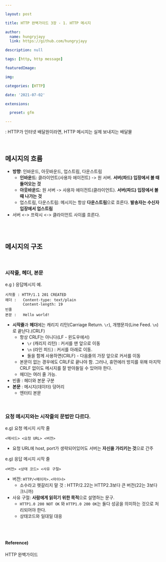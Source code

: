 ```yaml
---

layout: post

title: HTTP 완벽가이드 3장 - 1. HTTP 메시지

author: 
  name: hungryjayy
  link: https://github.com/hungryjayy

description: null

tags: [http, http message]

featuredImage: 

img: 

categories: [HTTP]

date: '2021-07-02'

extensions:

  preset: gfm

---
```


: HTTP가 인터넷 배달원이라면, HTTP 메시지는 실제 보내지는 배달물

<br>

## 메시지의 흐름

* **방향**: 인바운드, 아웃바운드, 업스트림, 다운스트림
  * **인바운드**: 클라이언트(사용자 에이전트) -> 원 서버. **서버(파드) 입장에서 볼 때 들어오는 것**
  * **아웃바운드**: 원 서버 -> 사용자 에이전트(클라이언트). **서버(파드) 입장에서 볼 때 나가는 것**
  * 업스트림, 다운스트림: 메시지는 항상 **다운스트림**으로 흐른다. **발송자는 수신자 입장에서 업스트림**
* 서버 <-> 프락시 <-> 클라이언트 사이를 흐른다.

<br><br>

## 메시지의 구조

<br>

### **시작줄, 헤더, 본문**

e.g ) 응답메시지 예.

```Http
시작줄 : HTTP/1.1 201 CREATED
헤더 :   Content-type: text/plain
        Content-length: 19
빈줄
본문 :   Hello world!
```

* **시작줄**과 **헤더**에는 캐리지 리턴(Carriage Return. `\r`), 개행문자(Line Feed. `\n`)로 끝난다.(CRLF)
  * 항상 CRLF는 아니다(LF - 윈도우에서)
    * `\r` (캐리지 리턴) : 커서를 맨 앞으로 이동
    * `\n` (라인 피드) : 커서를 아래로 이동.
    * 둘을 함께 사용하면(CRLF) - 다음줄의 가장 앞으로 커서를 이동
  * 본문이 없는 경우에도 CRLF로 끝나야 함. 그러나, 휴먼에러 방지를 위해 마지막 CRLF 없이도 메시지를 잘 받아들일 수 있어야 한다.
  * 헤더는 여러 줄 가능.
* 빈줄 : 헤더와 본문 구분
* **본문** : 메시지(데이터) 덩어리
  * 엔터티 본문

<br>

### 요청 메시지와는 **시작줄의 문법**만 다르다.

e.g) 요청 메시지 시작 줄

``` http
<메서드> <요청 URL> <버전>
```

* 요청 URL에 host, port가 생략되어있어도 서버는 **자신을 가리키는 것**으로 간주

e.g) 응답 메시지 시작 줄

```http
<버전> <상태 코드> <사유 구절>
```

* 버전: `HTTP/<메이저>.<마이너>`
  * 소수라고 헷갈리지 말 것 : HTTP/2.22는 HTTP2.3보다 큰 버전(22는 3보다 크니까)
* 사유 구절: **사람에게 읽히기 위한 목적**으로 설명하는 문구.
  * `HTTP1.0 200 NOT OK` 와 `HTTP1.0 200 OK`는 둘다 성공을 의미하는 것으로 처리되어야 한다.
  * 상태코드와 일대일 대응

<br><br>

#### Reference)

HTTP 완벽가이드
